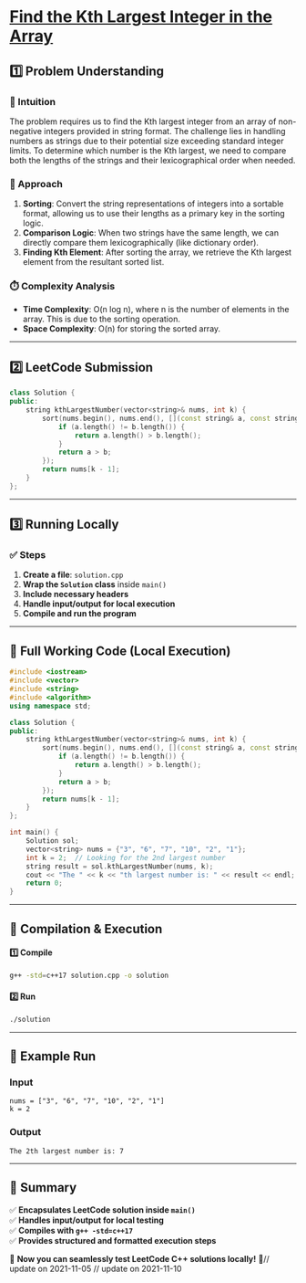 # **[Find the Kth Largest Integer in the Array](https://leetcode.com/problems/find-the-kth-largest-integer-in-the-array/description/)**  

## **1️⃣ Problem Understanding**  
### **📌 Intuition**  
The problem requires us to find the Kth largest integer from an array of non-negative integers provided in string format. The challenge lies in handling numbers as strings due to their potential size exceeding standard integer limits. To determine which number is the Kth largest, we need to compare both the lengths of the strings and their lexicographical order when needed.

### **🚀 Approach**  
1. **Sorting**: Convert the string representations of integers into a sortable format, allowing us to use their lengths as a primary key in the sorting logic. 
2. **Comparison Logic**: When two strings have the same length, we can directly compare them lexicographically (like dictionary order).
3. **Finding Kth Element**: After sorting the array, we retrieve the Kth largest element from the resultant sorted list. 

### **⏱️ Complexity Analysis**  
- **Time Complexity**: O(n log n), where n is the number of elements in the array. This is due to the sorting operation.
- **Space Complexity**: O(n) for storing the sorted array.

---  

## **2️⃣ LeetCode Submission**  
```cpp
class Solution {
public:
    string kthLargestNumber(vector<string>& nums, int k) {
        sort(nums.begin(), nums.end(), [](const string& a, const string& b) {
            if (a.length() != b.length()) {
                return a.length() > b.length();
            }
            return a > b;
        });
        return nums[k - 1];
    }
};  
```  

---  

## **3️⃣ Running Locally**  
### **✅ Steps**  
1. **Create a file**: `solution.cpp`  
2. **Wrap the `Solution` class** inside `main()`  
3. **Include necessary headers**  
4. **Handle input/output for local execution**  
5. **Compile and run the program**  

---  

## **📝 Full Working Code (Local Execution)**  
```cpp
#include <iostream>
#include <vector>
#include <string>
#include <algorithm>
using namespace std;

class Solution {
public:
    string kthLargestNumber(vector<string>& nums, int k) {
        sort(nums.begin(), nums.end(), [](const string& a, const string& b) {
            if (a.length() != b.length()) {
                return a.length() > b.length();
            }
            return a > b;
        });
        return nums[k - 1];
    }
};

int main() {
    Solution sol;
    vector<string> nums = {"3", "6", "7", "10", "2", "1"};
    int k = 2;  // Looking for the 2nd largest number
    string result = sol.kthLargestNumber(nums, k);
    cout << "The " << k << "th largest number is: " << result << endl;
    return 0;
}  
```  

---  

## **🔧 Compilation & Execution**  
#### **1️⃣ Compile**  
```bash
g++ -std=c++17 solution.cpp -o solution
```  

#### **2️⃣ Run**  
```bash
./solution
```  

---  

## **🎯 Example Run**  
### **Input**  
```
nums = ["3", "6", "7", "10", "2", "1"]
k = 2
```  
### **Output**  
```
The 2th largest number is: 7
```  

---  

## **📌 Summary**  
✅ **Encapsulates LeetCode solution inside `main()`**  
✅ **Handles input/output for local testing**  
✅ **Compiles with `g++ -std=c++17`**  
✅ **Provides structured and formatted execution steps**  

🚀 **Now you can seamlessly test LeetCode C++ solutions locally!** 🚀// update on 2021-11-05
// update on 2021-11-10
